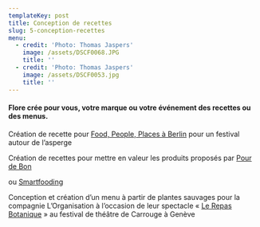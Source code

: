 ```yaml
---
templateKey: post
title: Conception de recettes
slug: 5-conception-recettes
menu:
  - credit: 'Photo: Thomas Jaspers'
    image: /assets/DSCF0068.JPG
    title: ''
  - credit: 'Photo: Thomas Jaspers'
    image: /assets/DSCF0053.jpg
    title: ''
---
```

#### Flore crée pour vous, votre marque ou votre événement des recettes ou des menus.

Création de recette pour [Food, People, Places à Berlin](http://www.foodpeopleplaces.com/asparagus-recipe-asparagus-flan-with-green-tartar/) pour un festival autour de l’asperge

Création de recettes pour mettre en valeur les produits proposés par [Pour de Bon](https://blog.pourdebon.com/tagliatelles-de-printemps/)

[](https://blog.pourdebon.com/tagliatelles-de-printemps/)ou [Smartfooding](https://www.smartfooding.com/fr/blog/366_pancakes-sales-sans-gluten-legumes-sautes-sauce-au-yaourt-matcha-citron-et-granola-sale.html)

Conception et création d’un menu à partir de plantes sauvages pour la compagnie L’Organisation à l’occasion de leur spectacle « [Le Repas Botanique](https://www.botaniqueeditions.com/116-a-table-le-repas-champetre) » au festival de théâtre de Carrouge à Genève

